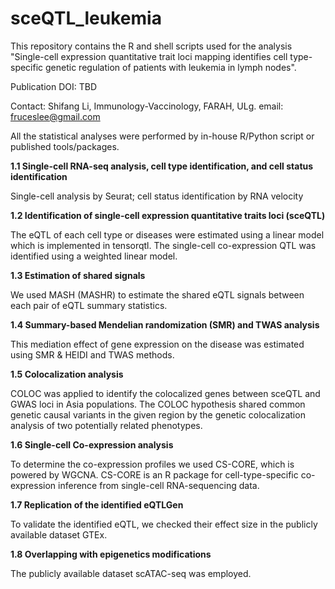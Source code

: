 # sceQTL_leukemia
This repository contains the R and shell scripts used for the analysis "Single-cell expression quantitative trait loci mapping identifies cell type-specific genetic regulation of patients with leukemia in lymph nodes".

Publication DOI: TBD

Contact: Shifang Li, Immunology-Vaccinology, FARAH, ULg. email: fruceslee@gmail.com

All the statistical analyses were performed by in-house R/Python script or published tools/packages.

**1.1 Single-cell RNA-seq analysis, cell type identification, and cell status identification**

Single-cell analysis by Seurat; cell status identification by RNA velocity

**1.2 Identification of single-cell expression quantitative traits loci (sceQTL)**

The eQTL of each cell type or diseases were estimated using a linear model which is implemented in tensorqtl. The single-cell co-expression QTL was identified using a weighted linear model. 

**1.3 Estimation of shared signals**

We used MASH (MASHR) to estimate the shared eQTL signals between each pair of eQTL summary statistics. 

**1.4 Summary-based Mendelian randomization (SMR) and TWAS analysis**

This mediation effect of gene expression on the disease was estimated using SMR & HEIDI and TWAS methods.

**1.5 Colocalization analysis**

COLOC was applied to identify the colocalized genes between sceQTL and GWAS loci in Asia populations. The COLOC hypothesis shared common genetic causal variants in the given region by the genetic colocalization analysis of two potentially related phenotypes. 

**1.6 Single-cell Co-expression analysis**

To determine the co-expression profiles we used CS-CORE, which is powered by WGCNA. CS-CORE is an R package for cell-type-specific co-expression inference from single-cell RNA-sequencing data. 

**1.7 Replication of the identified eQTLGen**

To validate the identified eQTL, we checked their effect size in the publicly available dataset GTEx. 

**1.8 Overlapping with epigenetics modifications**

The publicly available dataset scATAC-seq was employed. 
